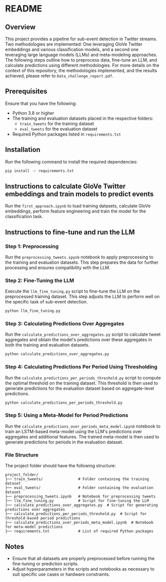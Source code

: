 # README

## Overview
This project provides a pipeline for sub-event detection in Twitter streams. Two methodologies are implemented: One leveraging GloVe Twitter embeddings and various classification models, and a second one leveraging large language models (LLMs) and meta-modeling approaches. The following steps outline how to preprocess data, fine-tune an LLM, and calculate predictions using different methodologies. For more details on the context of this repository, the methodologies implemented, and the results achieved, please refer to `Data_challenge_report.pdf`.

## Prerequisites
Ensure that you have the following:
- Python 3.8 or higher
- The training and evaluation datasets placed in the respective folders:
  - `train_tweets` for the training dataset
  - `eval_tweets` for the evaluation dataset
- Required Python packages listed in `requirements.txt`

## Installation
Run the following command to install the required dependencies:

```bash
pip install -r requirements.txt
```

## Instructions to calculate GloVe Twitter embeddings and train models to predict events
Run the `first_approach.ipynb` to load training datasets, calculate GloVe embeddings, perform feature engineering and train the model for the classification task.

## Instructions to fine-tune and run the LLM 

### Step 1: Preprocessing
Run the `preprocessing_tweets.ipynb` notebook to apply preprocessing to the training and evaluation datasets. This step prepares the data for further processing and ensures compatibility with the LLM.

### Step 2: Fine-Tuning the LLM
Execute the `llm_fine_tuning.py` script to fine-tune the LLM on the preprocessed training dataset. This step adjusts the LLM to perform well on the specific task of sub-event detection.

```bash
python llm_fine_tuning.py
```

### Step 3: Calculating Predictions Over Aggregates
Run the `calculate_predictions_over_aggregates.py` script to calculate tweet aggregates and obtain the model's predictions over these aggregates in both the training and evaluation datasets.

```bash
python calculate_predictions_over_aggregates.py
```

### Step 4: Calculating Predictions Per Period Using Thresholding
Run the `calculate_predictions_per_periods_threshold.py` script to compute the optimal threshold on the training dataset. This threshold is then used to generate predictions for the evaluation dataset based on aggregate-level predictions.

```bash
python calculate_predictions_per_periods_threshold.py
```

### Step 5: Using a Meta-Model for Period Predictions
Run the `calculate_predictions_over_periods_meta_model.ipynb` notebook to train an LSTM-based meta-model using the LLM's predictions over aggregates and additional features. The trained meta-model is then used to generate predictions for periods in the evaluation dataset.

### File Structure
The project folder should have the following structure:

```
project_folder/
├── train_tweets/                # Folder containing the training dataset
├── eval_tweets/                 # Folder containing the evaluation dataset
├── preprocessing_tweets.ipynb   # Notebook for preprocessing tweets
├── llm_fine_tuning.py           # Script for fine-tuning the LLM
├── calculate_predictions_over_aggregates.py  # Script for generating predictions over aggregates
├── calculate_predictions_per_periods_threshold.py  # Script for threshold-based period predictions
├── calculate_predictions_over_periods_meta_model.ipynb  # Notebook for meta-model predictions
├── requirements.txt             # List of required Python packages
```

## Notes
- Ensure that all datasets are properly preprocessed before running the fine-tuning or prediction scripts.
- Adjust hyperparameters in the scripts and notebooks as necessary to suit specific use cases or hardware constraints.
